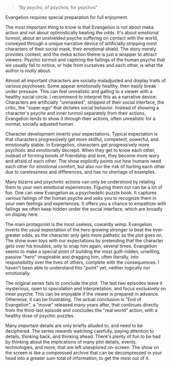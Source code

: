 > "By psycho, of psychos, for psychos"

Evangelion requires special preparation for full enjoyment.

The most important thing to know is that Evangelion is not about meka action and not about optimistically beating the odds. It's about emotional turmoil, about an unshielded psyche suffering on contact with the world, conveyed through a unique narrative device of artificially stripping most characters of their social mask, their emotional shield. The story merely provides context, and the meka action theme is just a wrapper to attract viewers. Psychic turmoil and captiring the failings of the human psyche that we usually fail to notice, or hide from ourselves and each other, is what the author is _really_ about.

Almost all important characters are socially maladjusted and display traits of various psychoses. Some appear emotionally healthy, then easily break under pressure. This can feel unrealistic and galling to a viewer with a healthy social circle. I recommend to interpret this as a narrative device. Characters are artificially "unmasked", stripped of their social interface, the critic, the "super-ego" that dictates social behavior. Instead of showing a character's psyche and inner turmoil separately from their actions, Evangelion tends to show it _through_ their actions, often unrealistic for a normal, socially adjusted human.

Character development inverts your expectations. Typical expectation is that characters progressively get more skillful, competent, powerful, and emotionally stable. In Evangelion, characters get progressively more psychotic and emotionally decrepit. When they get to know each other, instead of forming bonds of friendship and love, they become more wary and afraid of each other. The show explicitly points out how humans need each other for emotional comfort, but also run the risk of hurting each other due to carelessness and differences, and has no shortage of examples.

Many bizarre and psychotic actions can only be understood by relating them to your own emotional experiences. Figuring them out can be a lot of fun. One can view Evangelion as a psychedelic puzzle book. It captures various failings of the human psyche and asks you to recognize them in your own feelings and experiences. It offers you a chance to empathize with failings we often keep hidden under the social interface, which are broadly on display here.

The main protagonist is the most useless, cowardly wimp. Evangelion inverts the usual expectation of the hero growing stronger to beat the ever-greater odds, as the character only gets more pathetic as the plot goes on. The show even toys with our expectations by pretending that the character gets over his troubles, only to snap him again, several times. Evangelion seems to make a special point of building the most guilt-ridden, unwilling, passive "hero" imaginable and dragging him, often literally, into responsibility over the lives of others, complete with the consequences. I haven't been able to understand this "point" yet, neither logically nor emotionally.

The original series fails to conclude the plot. The last two episodes leave it mysterious, open to speculation and interpretation, and focus exclusively on inner psyche. This can be enjoyable if the viewer is prepared in advance. Otherwise, it can be frustrating. The actual conclusion is "End of Evangelion", a "movie" released many years after, that continues directly from the third-last episode and concludes the "real world" action, with a healthy dose of psychic puzzles.

Many important details are only briefly alluded to, and need to be deciphered. The series rewards watching carefully, paying attention to details, thinking back, and thinking ahead. There's plenty of fun to be had by thinking about the implications of many plot details, events, technologies, and more, that are left unexplored on-screen. The show on the screen is like a compressed archive that can be decompressed in your head into a greater sum total of information, to get the most out of it.
